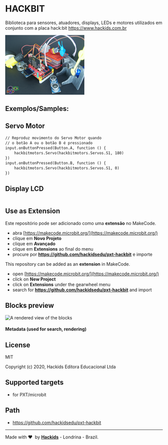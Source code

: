 # HACKBIT
Biblioteca para sensores, atuadores, displays, LEDs e motores utilizados em conjunto com a placa hack:bit
https://www.hackids.com.br

![](icon.png)  

## Exemplos/Samples:

## Servo Motor
```blocks
// Reproduz movimento do Servo Motor quando 
// o botão A ou o botão B é pressionado
input.onButtonPressed(Button.A, function () {
    hackbitmotors.Servo(hackbitmotors.Servos.S1, 180)
})
input.onButtonPressed(Button.B, function () {
    hackbitmotors.Servo(hackbitmotors.Servos.S1, 0)
})
```

## Display LCD
```blocks

```
## Use as Extension

Este repositório pode ser adicionado como uma **extensão** no MakeCode.
* abra [https://makecode.microbit.org/](https://makecode.microbit.org/)
* clique em **Novo Projeto**
* clique em **Avançado** 
* clique em **Extensions** ao final do menu
* procure por **https://github.com/hackidsedu/pxt-hackbit** e importe

This repository can be added as an **extension** in MakeCode.
* open [https://makecode.microbit.org/](https://makecode.microbit.org/)
* click on **New Project**
* click on **Extensions** under the gearwheel menu
* search for **https://github.com/hackidsedu/pxt-hackbit** and import


## Blocks preview

![A rendered view of the blocks](https://github.com/hackidsedu/pxt-hackbit/raw/master/.github/makecode/blocks.png)

#### Metadata (used for search, rendering)

## License

MIT

Copyright (c) 2020, Hackids Editora Educacional Ltda

## Supported targets

* for PXT/microbit

## Path
* https://github.com/hackidsedu/pxt-hackbit

---

Made with &#x2764;&nbsp; by [**Hackids**](https://www.hackids.com.br) - Londrina - Brazil.
